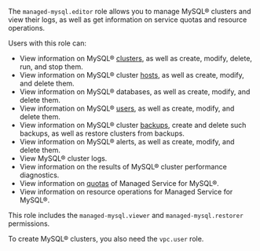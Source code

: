 The `managed-mysql.editor` role allows you to manage MySQL® clusters and view their logs, as well as get information on service quotas and resource operations.

Users with this role can:
* View information on MySQL® [clusters](../../managed-mysql/concepts/index.md), as well as create, modify, delete, run, and stop them.
* View information on MySQL® cluster [hosts](../../managed-mysql/concepts/instance-types.md), as well as create, modify, and delete them.
* View information on MySQL® databases, as well as create, modify, and delete them.
* View information on MySQL® [users](../../managed-mysql/concepts/user-rights.md), as well as create, modify, and delete them.
* View information on MySQL® cluster [backups](../../managed-mysql/concepts/backup.md), create and delete such backups, as well as restore clusters from backups.
* View information on MySQL® alerts, as well as create, modify, and delete them.
* View MySQL® cluster logs.
* View information on the results of MySQL® cluster performance diagnostics.
* View information on [quotas](../../managed-mysql/concepts/limits.md#mmy-quotas) of Managed Service for MySQL®.
* View information on resource operations for Managed Service for MySQL®.

This role includes the `managed-mysql.viewer` and `managed-mysql.restorer` permissions.

To create MySQL® clusters, you also need the `vpc.user` role.